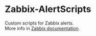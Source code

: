 # Zabbix-AlertScripts
Custom scripts for Zabbix alerts.  
More info in [Zabbix documentation](https://www.zabbix.com/documentation/4.0/manual/config/notifications/media/script).
